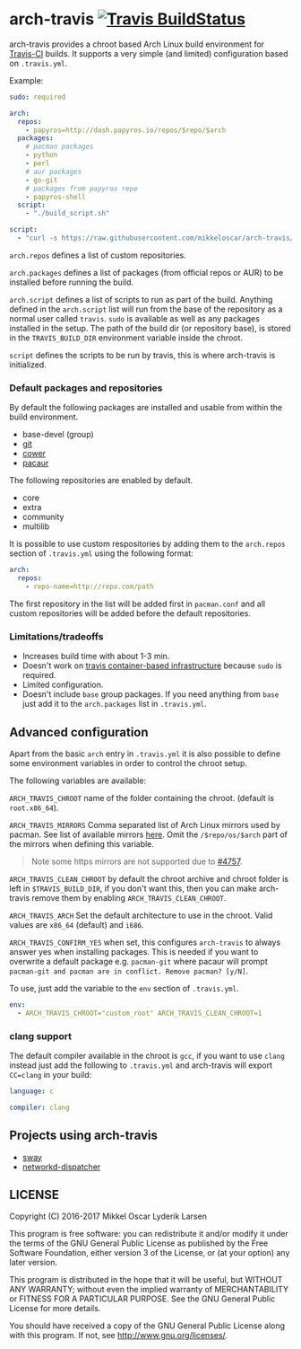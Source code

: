 # arch-travis [![Travis BuildStatus](https://travis-ci.org/mikkeloscar/arch-travis.svg?branch=master)](https://travis-ci.org/mikkeloscar/arch-travis)

arch-travis provides a chroot based Arch Linux build environment for
[Travis-CI][travis-ci] builds. It supports a very simple (and limited)
configuration based on `.travis.yml`.

Example:
```yml
sudo: required

arch:
  repos:
    - papyros=http://dash.papyros.io/repos/$repo/$arch
  packages:
    # pacman packages
    - python
    - perl
    # aur packages
    - go-git
    # packages from papyros repo
    - papyros-shell
  script:
    - "./build_script.sh"

script:
  - "curl -s https://raw.githubusercontent.com/mikkeloscar/arch-travis/master/arch-travis.sh | bash"
```

`arch.repos` defines a list of custom repositories.

`arch.packages` defines a list of packages (from official repos or AUR) to be
installed before running the build.

`arch.script` defines a list of scripts to run as part of the build. Anything
defined in the `arch.script` list will run from the base of the repository as a
normal user called `travis`. `sudo` is available as well as any packages
installed in the setup. The path of the build dir (or repository base), is
stored in the `TRAVIS_BUILD_DIR` environment variable inside the chroot.

`script` defines the scripts to be run by travis, this is where arch-travis is
initialized.

### Default packages and repositories

By default the following packages are installed and usable from within the
build environment.

* base-devel (group)
* [git](https://www.archlinux.org/packages/extra/x86_64/git/)
* [cower](https://aur.archlinux.org/packages/cower/)
* [pacaur](https://aur.archlinux.org/packages/pacaur/)

The following repositories are enabled by default.

* core
* extra
* community
* multilib

It is possible to use custom respositories by adding them to the `arch.repos`
section of `.travis.yml` using the following format:

```yml
arch:
  repos:
    - repo-name=http://repo.com/path
```

The first repository in the list will be added first in `pacman.conf` and all
custom repositories will be added before the default repositories.

### Limitations/tradeoffs

* Increases build time with about 1-3 min.
* Doesn't work on [travis container-based infrastructure][travis-container] because `sudo` is required.
* Limited configuration.
* Doesn't include `base` group packages. If you need anything
  from `base` just add it to the `arch.packages` list in `.travis.yml`.

## Advanced configuration

Apart from the basic `arch` entry in `.travis.yml` it is also possible to
define some environment variables in order to control the chroot setup.

The following variables are available:

`ARCH_TRAVIS_CHROOT` name of the folder containing the chroot. (default is
`root.x86_64`).

`ARCH_TRAVIS_MIRRORS` Comma separated list of Arch Linux mirrors used by
pacman. See list of available mirrors [here][arch-mirrors]. Omit the
`/$repo/os/$arch` part of the mirrors when defining this variable.

> Note some https mirrors are not supported due to [#4757][travis-issue-4757].

`ARCH_TRAVIS_CLEAN_CHROOT` by default the chroot archive and chroot folder is
left in `$TRAVIS_BUILD_DIR`, if you don't want this, then you can make
arch-travis remove them by enabling `ARCH_TRAVIS_CLEAN_CHROOT`.

`ARCH_TRAVIS_ARCH` Set the default architecture to use in the chroot. Valid
values are `x86_64` (default) and `i686`.

`ARCH_TRAVIS_CONFIRM_YES` when set, this configures `arch-travis` to always
answer yes when installing packages. This is needed if you want to overwrite a
default package e.g. `pacman-git` where pacaur will prompt `pacman-git and
pacman are in conflict. Remove pacman? [y/N]`.

To use, just add the variable to the `env` section of `.travis.yml`.

```yml
env:
  - ARCH_TRAVIS_CHROOT="custom_root" ARCH_TRAVIS_CLEAN_CHROOT=1
```


### clang support

The default compiler available in the chroot is `gcc`, if you want to use
`clang` instead just add the following to `.travis.yml` and arch-travis will
export `CC=clang` in your build:


```yml
language: c

compiler: clang
```

## Projects using arch-travis

* [sway](https://github.com/SirCmpwn/sway)
* [networkd-dispatcher](https://github.com/craftyguy/networkd-dispatcher)

## LICENSE
Copyright (C) 2016-2017  Mikkel Oscar Lyderik Larsen

This program is free software: you can redistribute it and/or modify
it under the terms of the GNU General Public License as published by
the Free Software Foundation, either version 3 of the License, or
(at your option) any later version.

This program is distributed in the hope that it will be useful,
but WITHOUT ANY WARRANTY; without even the implied warranty of
MERCHANTABILITY or FITNESS FOR A PARTICULAR PURPOSE.  See the
GNU General Public License for more details.

You should have received a copy of the GNU General Public License
along with this program.  If not, see <http://www.gnu.org/licenses/>.

[travis-ci]: https://travis-ci.org
[travis-container]: http://docs.travis-ci.com/user/workers/container-based-infrastructure/
[arch-mirrors]: https://www.archlinux.org/mirrorlist/all/
[travis-issue-4757]: https://github.com/travis-ci/travis-ci/issues/4757
